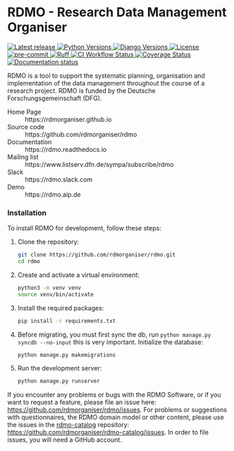 RDMO - Research Data Management Organiser
=========================================

[
![Latest release](https://img.shields.io/pypi/v/rdmo.svg?style=flat)
](https://pypi.python.org/pypi/rdmo/)
[
![Python Versions](https://img.shields.io/pypi/pyversions/rdmo.svg?style=flat)
](https://www.python.org/)
[
![Django Versions](https://img.shields.io/pypi/frameworkversions/django/rdmo)
](https://pypi.python.org/pypi/rdmo/)
[
![License](https://img.shields.io/github/license/rdmorganiser/rdmo?style=flat)
](https://github.com/rdmorganiser/rdmo/blob/main/LICENSE) \
[
![pre-commit](https://img.shields.io/badge/pre--commit-enabled-brightgreen?logo=pre-commit&logoColor=white)
](https://github.com/pre-commit/pre-commit)
[
![Ruff](https://img.shields.io/endpoint?url=https://raw.githubusercontent.com/astral-sh/ruff/main/assets/badge/v2.json)
](https://github.com/astral-sh/ruff)
[
![CI Workflow Status](https://github.com/rdmorganiser/rdmo/actions/workflows/ci.yml/badge.svg)
](https://github.com/rdmorganiser/rdmo/actions/workflows/ci.yml)
[
![Coverage Status](https://coveralls.io/repos/rdmorganiser/rdmo/badge.svg?branch=main&service=github)
](https://coveralls.io/github/rdmorganiser/rdmo?branch=main)
[
![Documentation status](https://readthedocs.org/projects/rdmo/badge/?version=latest)
](http://rdmo.readthedocs.io/en/latest/?badge=latest)

RDMO is a tool to support the systematic planning, organisation and implementation of the data management throughout the course of a research project. RDMO is funded by the Deutsche Forschungsgemeinschaft (DFG).

<dl>
  <dt>Home Page</dt>
  <dd>https://rdmorganiser.github.io</dd>
  <dt>Source code</dt>
  <dd>https://github.com/rdmorganiser/rdmo</dd>
  <dt>Documentation</dt>
  <dd>https://rdmo.readthedocs.io</dd>
  <dt>Mailing list</dt>
  <dd>https://www.listserv.dfn.de/sympa/subscribe/rdmo</dd>
  <dt>Slack</dt>
  <dd>https://rdmo.slack.com</dd>
  <dt>Demo</dt>
  <dd>https://rdmo.aip.de</dd>
</dl>

### Installation

To install RDMO for development, follow these steps:

1.  Clone the repository:
    ```bash
    git clone https://github.com/rdmorganiser/rdmo.git
    cd rdmo
    ```

2.  Create and activate a virtual environment:
    ```bash
    python3 -m venv venv
    source venv/bin/activate
    ```

3.  Install the required packages:
    ```bash
    pip install -r requirements.txt
    ```

4. Before migrating, you must first sync the db, run `python manage.py syncdb --no-input` this is very important. Initialize the database:
    ```bash
    python manage.py makemigrations
    ```

5.  Run the development server:
    ```bash
    python manage.py runserver
    ```

If you encounter any problems or bugs with the RDMO Software, or if you want to request a feature, please file an issue here: <https://github.com/rdmorganiser/rdmo/issues>. For problems or suggestions with questionnaires, the RDMO domain model or other content, please use the issues in the [rdmo-catalog](https://github.com/rdmorganiser/rdmo-catalog) repository: <https://github.com/rdmorganiser/rdmo-catalog/issues>. In order to file issues, you will need a GitHub account.